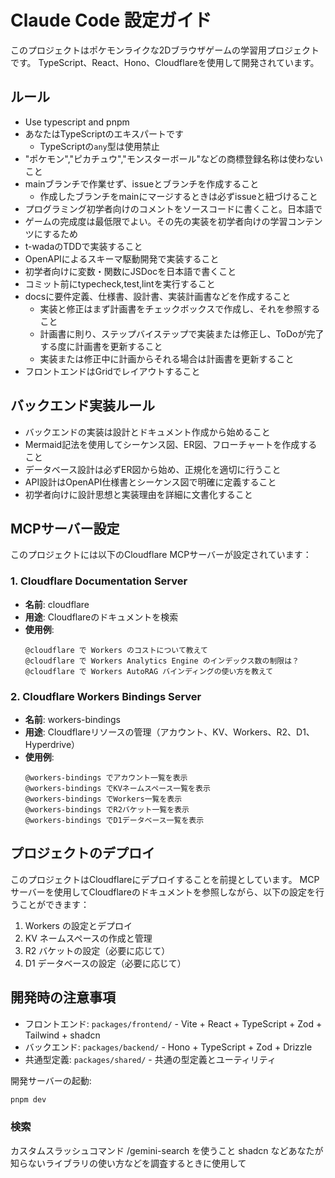 # Claude Code 設定ガイド

このプロジェクトはポケモンライクな2Dブラウザゲームの学習用プロジェクトです。
TypeScript、React、Hono、Cloudflareを使用して開発されています。

## ルール

- Use typescript and pnpm
- あなたはTypeScriptのエキスパートです
  - TypeScriptの`any`型は使用禁止
- "ポケモン","ピカチュウ","モンスターボール"などの商標登録名称は使わないこと
- mainブランチで作業せず、issueとブランチを作成すること
  - 作成したブランチをmainにマージするときは必ずissueと紐づけること
- プログラミング初学者向けのコメントをソースコードに書くこと。日本語で
- ゲームの完成度は最低限でよい。その先の実装を初学者向けの学習コンテンツにするため
- t-wadaのTDDで実装すること
- OpenAPIによるスキーマ駆動開発で実装すること
- 初学者向けに変数・関数にJSDocを日本語で書くこと
- コミット前にtypecheck,test,lintを実行すること
- docsに要件定義、仕様書、設計書、実装計画書などを作成すること
  - 実装と修正はまず計画書をチェックボックスで作成し、それを参照すること
  - 計画書に則り、ステップバイステップで実装または修正し、ToDoが完了する度に計画書を更新すること
  - 実装または修正中に計画からそれる場合は計画書を更新すること
- フロントエンドはGridでレイアウトすること

## バックエンド実装ルール

- バックエンドの実装は設計とドキュメント作成から始めること
- Mermaid記法を使用してシーケンス図、ER図、フローチャートを作成すること
- データベース設計は必ずER図から始め、正規化を適切に行うこと
- API設計はOpenAPI仕様書とシーケンス図で明確に定義すること
- 初学者向けに設計思想と実装理由を詳細に文書化すること

## MCPサーバー設定

このプロジェクトには以下のCloudflare MCPサーバーが設定されています：

### 1. Cloudflare Documentation Server

- **名前**: cloudflare
- **用途**: Cloudflareのドキュメントを検索
- **使用例**:
  ```
  @cloudflare で Workers のコストについて教えて
  @cloudflare で Workers Analytics Engine のインデックス数の制限は？
  @cloudflare で Workers AutoRAG バインディングの使い方を教えて
  ```

### 2. Cloudflare Workers Bindings Server

- **名前**: workers-bindings
- **用途**: Cloudflareリソースの管理（アカウント、KV、Workers、R2、D1、Hyperdrive）
- **使用例**:
  ```
  @workers-bindings でアカウント一覧を表示
  @workers-bindings でKVネームスペース一覧を表示
  @workers-bindings でWorkers一覧を表示
  @workers-bindings でR2バケット一覧を表示
  @workers-bindings でD1データベース一覧を表示
  ```

## プロジェクトのデプロイ

このプロジェクトはCloudflareにデプロイすることを前提としています。
MCPサーバーを使用してCloudflareのドキュメントを参照しながら、以下の設定を行うことができます：

1. Workers の設定とデプロイ
2. KV ネームスペースの作成と管理
3. R2 バケットの設定（必要に応じて）
4. D1 データベースの設定（必要に応じて）

## 開発時の注意事項

- フロントエンド: `packages/frontend/` - Vite + React + TypeScript + Zod + Tailwind + shadcn
- バックエンド: `packages/backend/` - Hono + TypeScript + Zod + Drizzle
- 共通型定義: `packages/shared/` - 共通の型定義とユーティリティ

開発サーバーの起動:

```bash
pnpm dev
```

### 検索
カスタムスラッシュコマンド /gemini-search を使うこと
shadcn などあなたが知らないライブラリの使い方などを調査するときに使用して
